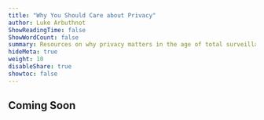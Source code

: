 ```yaml
---
title: "Why You Should Care about Privacy"
author: Luke Arbuthnot
ShowReadingTime: false
ShowWordCount: false
summary: Resources on why privacy matters in the age of total surveillance.
hideMeta: true
weight: 10
disableShare: true
showtoc: false
---
```


## Coming Soon
